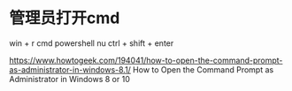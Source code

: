 # 管理员打开cmd

win + r
cmd  powershell nu
ctrl + shift + enter



https://www.howtogeek.com/194041/how-to-open-the-command-prompt-as-administrator-in-windows-8.1/
How to Open the Command Prompt as Administrator in Windows 8 or 10
